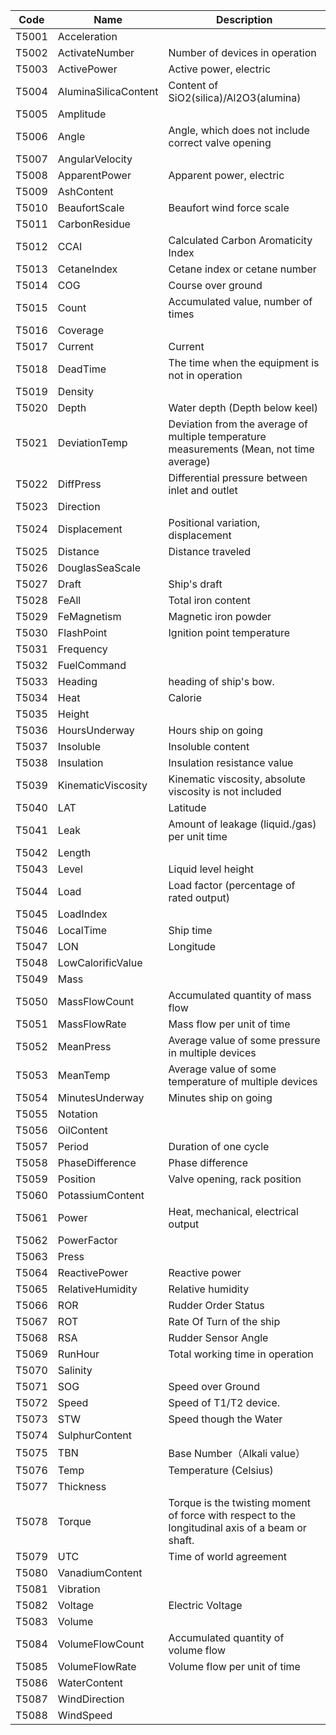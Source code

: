 | Code  	| Name                 	| Description                                                                                      	|
|-------	|----------------------	|--------------------------------------------------------------------------------------------------	|
| T5001 	| Acceleration         	|                                                                                                  	|
| T5002 	| ActivateNumber       	| Number of devices in operation                                                                  	|
| T5003 	| ActivePower          	| Active power, electric                                                                           	|
| T5004 	| AluminaSilicaContent 	| Content of SiO2(silica)/Al2O3(alumina)                                                           	|
| T5005 	| Amplitude            	|                                                                                                  	|
| T5006 	| Angle                	| Angle, which does not include correct valve opening                                              	|
| T5007 	| AngularVelocity      	|                                                                                                  	|
| T5008 	| ApparentPower        	| Apparent power, electric                                                                         	|
| T5009 	| AshContent           	|                                                                                                  	|
| T5010 	| BeaufortScale        	| Beaufort wind force scale                                                                        	|
| T5011 	| CarbonResidue        	|                                                                                                  	|
| T5012 	| CCAI                 	| Calculated Carbon Aromaticity Index                                                              	|
| T5013 	| CetaneIndex          	| Cetane index or cetane number                                                                    	|
| T5014 	| COG                  	| Course over ground                                                                               	|
| T5015 	| Count                	| Accumulated value, number of times                                                               	|
| T5016 	| Coverage             	|                                                                                                  	|
| T5017 	| Current              	| Current                                                                                          	|
| T5018 	| DeadTime             	| The time when the equipment is not in operation                                                  	|
| T5019 	| Density              	|                                                                                                  	|
| T5020 	| Depth                	| Water depth (Depth below keel)                                                                   	|
| T5021 	| DeviationTemp        	| Deviation from the average of multiple temperature measurements (Mean, not time average)          	|
| T5022 	| DiffPress            	| Differential pressure between inlet and outlet                                                  	|
| T5023 	| Direction            	|                                                                                                  	|
| T5024 	| Displacement         	| Positional variation, displacement                                                                	|
| T5025 	| Distance             	| Distance traveled                                                                                	|
| T5026 	| DouglasSeaScale      	|                                                                                                  	|
| T5027 	| Draft                	| Ship's draft                                                                                     	|
| T5028 	| FeAll                	| Total iron content                                                                               	|
| T5029 	| FeMagnetism          	| Magnetic iron powder                                                                             	|
| T5030 	| FlashPoint           	| Ignition point temperature                                                                      	|
| T5031 	| Frequency            	|                                                                                                  	|
| T5032 	| FuelCommand          	|                                                                                                  	|
| T5033 	| Heading              	| heading of ship's bow.                                                                           	|
| T5034 	| Heat                 	| Calorie                                                                                          	|
| T5035 	| Height               	|                                                                                                  	|
| T5036 	| HoursUnderway        	| Hours ship on going                                                                              	|
| T5037 	| Insoluble            	| Insoluble content                                                                                	|
| T5038 	| Insulation           	| Insulation resistance value                                                                      	|
| T5039 	| KinematicViscosity   	| Kinematic viscosity, absolute viscosity is not included                                          	|
| T5040 	| LAT                  	| Latitude                                                                                         	|
| T5041 	| Leak                 	| Amount of leakage (liquid./gas) per unit time                                                    	|
| T5042 	| Length               	|                                                                                                  	|
| T5043 	| Level                	| Liquid level height                                                                              	|
| T5044 	| Load                 	| Load factor (percentage of rated output)                                                         	|
| T5045 	| LoadIndex            	|                                                                                                  	|
| T5046 	| LocalTime            	| Ship time                                                                                        	|
| T5047 	| LON                  	| Longitude                                                                                        	|
| T5048 	| LowCalorificValue    	|                                                                                                  	|
| T5049 	| Mass                 	|                                                                                                  	|
| T5050 	| MassFlowCount        	| Accumulated quantity of mass flow                                                                	|
| T5051 	| MassFlowRate         	| Mass flow per unit of time                                                                       	|
| T5052 	| MeanPress            	| Average value of some pressure in multiple devices                                               	|
| T5053 	| MeanTemp             	| Average value of some temperature of multiple devices                                            	|
| T5054 	| MinutesUnderway      	| Minutes ship on going                                                                            	|
| T5055 	| Notation             	|                                                                                                  	|
| T5056 	| OilContent           	|                                                                                                  	|
| T5057 	| Period               	| Duration of one cycle                                                                            	|
| T5058 	| PhaseDifference      	| Phase difference                                                                                 	|
| T5059 	| Position             	| Valve opening, rack position                                                                     	|
| T5060 	| PotassiumContent     	|                                                                                                  	|
| T5061 	| Power                	| Heat, mechanical, electrical output                                                              	|
| T5062 	| PowerFactor          	|                                                                                                  	|
| T5063 	| Press                	|                                                                                                  	|
| T5064 	| ReactivePower        	| Reactive power                                                                                   	|
| T5065 	| RelativeHumidity     	| Relative humidity                                                                                	|
| T5066 	| ROR                  	| Rudder Order Status                                                                              	|
| T5067 	| ROT                  	| Rate Of Turn of the ship                                                                         	|
| T5068 	| RSA                  	| Rudder Sensor Angle                                                                              	|
| T5069 	| RunHour              	| Total working time in operation                                                                  	|
| T5070 	| Salinity             	|                                                                                                  	|
| T5071 	| SOG                  	| Speed over Ground                                                                                	|
| T5072 	| Speed                	| Speed of T1/T2 device.                                                                           	|
| T5073 	| STW                  	| Speed though the Water                                                                           	|
| T5074 	| SulphurContent       	|                                                                                                  	|
| T5075 	| TBN                  	| Base Number（Alkali value）                                                                      	|
| T5076 	| Temp                 	| Temperature (Celsius)                                                                            	|
| T5077 	| Thickness            	|                                                                                                  	|
| T5078 	| Torque               	| Torque is the twisting moment of force with respect to the longitudinal axis of a beam or shaft. 	|
| T5079 	| UTC                  	| Time of world agreement                                                                          	|
| T5080 	| VanadiumContent      	|                                                                                                  	|
| T5081 	| Vibration            	|                                                                                                  	|
| T5082 	| Voltage              	| Electric Voltage                                                                                 	|
| T5083 	| Volume               	|                                                                                                  	|
| T5084 	| VolumeFlowCount      	| Accumulated quantity of volume flow                                                              	|
| T5085 	| VolumeFlowRate       	| Volume flow per unit of time                                                                     	|
| T5086 	| WaterContent         	|                                                                                                  	|
| T5087 	| WindDirection        	|                                                                                                  	|
| T5088 	| WindSpeed            	|                                                                                                  	|